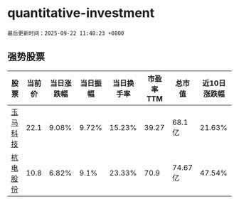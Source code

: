 # quantitative-investment

`最后更新时间：2025-09-22 11:48:23 +0800`

## 强势股票

|股票|当前价|当日涨跌幅|当日振幅|当日换手率|市盈率TTM|总市值|近10日涨跌幅|
|----|----|----|----|----|----|----|----|
|[玉马科技](https://xueqiu.com/S/SZ300993)|22.1|9.08%|9.72%|15.23%|39.27|68.1亿|21.63%|
|[杭电股份](https://xueqiu.com/S/SH603618)|10.8|6.82%|9.1%|23.33%|70.9|74.67亿|47.54%|
